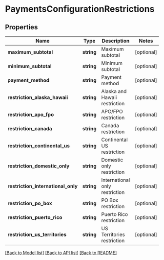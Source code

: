 # PaymentsConfigurationRestrictions

## Properties
Name | Type | Description | Notes
------------ | ------------- | ------------- | -------------
**maximum_subtotal** | **string** | Maximum subtotal | [optional] 
**minimum_subtotal** | **string** | Minimum subtotal | [optional] 
**payment_method** | **string** | Payment method | [optional] 
**restriction_alaska_hawaii** | **string** | Alaska and Hawaii restriction | [optional] 
**restriction_apo_fpo** | **string** | APO/FPO restriction | [optional] 
**restriction_canada** | **string** | Canada restriction | [optional] 
**restriction_continental_us** | **string** | Continental US restriction | [optional] 
**restriction_domestic_only** | **string** | Domestic only restriction | [optional] 
**restriction_international_only** | **string** | International only restriction | [optional] 
**restriction_po_box** | **string** | PO Box restriction | [optional] 
**restriction_puerto_rico** | **string** | Puerto Rico restriction | [optional] 
**restriction_us_territories** | **string** | US Territories restriction | [optional] 

[[Back to Model list]](../README.md#documentation-for-models) [[Back to API list]](../README.md#documentation-for-api-endpoints) [[Back to README]](../README.md)


